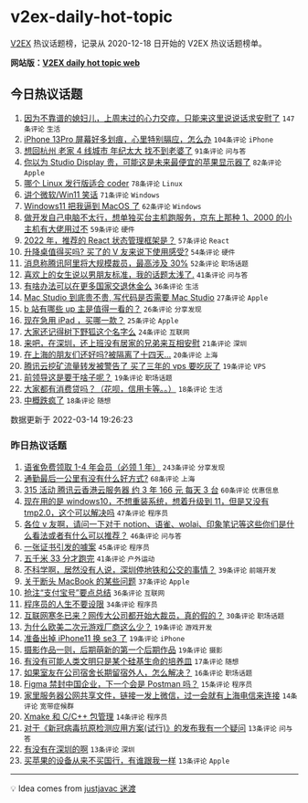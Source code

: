 # v2ex-daily-hot-topic

[V2EX](https://www.v2ex.com/) 热议话题榜，记录从 2020-12-18 日开始的 V2EX 热议话题榜单。

**网站版：[V2EX daily hot topic web](https://boojack.github.io/v2ex-daily-hot-topic-web/)**

## 今日热议话题

<!-- TODAY BEGIN -->

1. [因为不靠谱的媳妇儿，上周末过的心力交瘁，只能来这里说说话求安慰了](https://www.v2ex.com/t/840273) `147条评论` `生活`
1. [iPhone 13Pro 屏幕好多划痕，心里特别膈应，怎么办](https://www.v2ex.com/t/840121) `104条评论` `iPhone`
1. [想回杭州 老家 4 线城市 年纪太大 找不到老婆了](https://www.v2ex.com/t/840278) `91条评论` `问与答`
1. [你以为 Studio Display 贵，可能这是未来最便宜的苹果显示器了](https://www.v2ex.com/t/840131) `82条评论` `Apple`
1. [哪个 Linux 发行版适合 coder](https://www.v2ex.com/t/840219) `78条评论` `Linux`
1. [讲个微软/Win11 笑话](https://www.v2ex.com/t/840161) `71条评论` `Windows`
1. [Windows11 把我逼到 MacOS 了](https://www.v2ex.com/t/840183) `62条评论` `Windows`
1. [做开发自己电脑不太行，想单独买台主机跑服务，京东上那种 1、2000 的小主机有大佬用过不](https://www.v2ex.com/t/840189) `59条评论` `硬件`
1. [2022 年，推荐的 React 状态管理框架是？](https://www.v2ex.com/t/840200) `57条评论` `React`
1. [升降桌值得买吗? 买了的 V 友来说下使用感受?](https://www.v2ex.com/t/840196) `54条评论` `硬件`
1. [消息称腾讯阿里将大规模裁员，最高涉及 30%](https://www.v2ex.com/t/840177) `52条评论` `职场话题`
1. [喜欢上的女生说以男朋友标准，我的话题太浅了.](https://www.v2ex.com/t/840311) `41条评论` `问与答`
1. [有啥办法可以在更多国家交退休金么](https://www.v2ex.com/t/840220) `36条评论` `生活`
1. [Mac Studio 到底贵不贵, 写代码是否需要 Mac Studio](https://www.v2ex.com/t/840350) `27条评论` `Apple`
1. [b 站有哪些 up 主是值得一看的？](https://www.v2ex.com/t/840328) `26条评论` `分享发现`
1. [现在急用 iPad ，买哪一款？](https://www.v2ex.com/t/840139) `25条评论` `Apple`
1. [大家还记得树下野狐这个名字么](https://www.v2ex.com/t/840215) `24条评论` `互联网`
1. [来吧，在深圳，还上班没有居家的兄弟来互相安慰](https://www.v2ex.com/t/840127) `21条评论` `深圳`
1. [在上海的朋友们还好吗?被隔离了十四天...](https://www.v2ex.com/t/840159) `20条评论` `上海`
1. [腾讯云挖矿流量转发被警告了 买了三年的 vps 要吃灰了](https://www.v2ex.com/t/840221) `19条评论` `VPS`
1. [前领导这是要干啥子呢？](https://www.v2ex.com/t/840168) `19条评论` `职场话题`
1. [大家都有消费贷吗？（花呗，信用卡等。。）](https://www.v2ex.com/t/840303) `18条评论` `生活`
1. [中概跌疯了](https://www.v2ex.com/t/840276) `18条评论` `随想`

数据更新于 2022-03-14 19:26:23

<!-- TODAY END -->

### 昨日热议话题

<!-- YESTERDAY BEGIN -->

1. [语雀免费领取 1-4 年会员（必领 1 年）](https://www.v2ex.com/t/839992) `243条评论` `分享发现`
1. [通勤最后一公里有没有什么好方式?](https://www.v2ex.com/t/839994) `68条评论` `上海`
1. [315 活动 腾讯云香港云服务器 约 3 年 166 元 每天 3 台](https://www.v2ex.com/t/840061) `60条评论` `优惠信息`
1. [现在用的是 windows10，不想重装系统，想着升级到 11，但是又没有 tmp2.0，这个可以解决吗](https://www.v2ex.com/t/839980) `47条评论` `程序员`
1. [各位 v 友啊，请问一下对于 notion、语雀、wolai、印象笔记等这些你们是什么看法或者有什么可以推荐？](https://www.v2ex.com/t/840045) `46条评论` `问与答`
1. [一张证书引发的噱案](https://www.v2ex.com/t/840034) `45条评论` `程序员`
1. [五千米 33 分才跑完](https://www.v2ex.com/t/839987) `41条评论` `户外运动`
1. [不科学啊，居然没有人说，深圳停地铁和公交的事情？](https://www.v2ex.com/t/840077) `39条评论` `前端开发`
1. [关于断头 MacBook 的某些问题](https://www.v2ex.com/t/840002) `37条评论` `Apple`
1. [抢注“支付宝号”要点总结](https://www.v2ex.com/t/839973) `36条评论` `互联网`
1. [程序员的人生不要设限](https://www.v2ex.com/t/840026) `34条评论` `程序员`
1. [互联网寒冬已来？网传大公司都开始大裁员，真的假的？](https://www.v2ex.com/t/840068) `30条评论` `职场话题`
1. [为什么欧美二次元游戏厂商这么少？](https://www.v2ex.com/t/840101) `19条评论` `游戏开发`
1. [准备出掉 iPhone11 换 se3 了](https://www.v2ex.com/t/840065) `19条评论` `iPhone`
1. [摄影作品一则，后期萌新的第一个后期作品](https://www.v2ex.com/t/839975) `19条评论` `摄影`
1. [有没有可能人类文明只是某个硅基生命的培养皿](https://www.v2ex.com/t/839993) `17条评论` `随想`
1. [如果室友在公司宿舍长期留宿外人，怎么解决？](https://www.v2ex.com/t/840066) `16条评论` `职场话题`
1. [Figma 禁封中国企业，下一个会是 Postman 吗？](https://www.v2ex.com/t/839995) `15条评论` `程序员`
1. [家里服务器公网共享文件，链接一发上微信，过一会就有上海电信来连接](https://www.v2ex.com/t/840035) `14条评论` `宽带症候群`
1. [Xmake 和 C/C++ 包管理](https://www.v2ex.com/t/839983) `14条评论` `程序员`
1. [对于《新冠病毒抗原检测应用方案(试行)》的发布我有一个疑问](https://www.v2ex.com/t/840078) `13条评论` `问与答`
1. [有没有在深圳的啊](https://www.v2ex.com/t/840098) `13条评论` `深圳`
1. [买苹果的设备从来不买国行，有谁跟我一样](https://www.v2ex.com/t/840055) `13条评论` `Apple`

<!-- YESTERDAY END -->

---

💡 Idea comes from [justjavac 迷渡](https://github.com/justjavac/)
